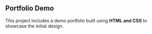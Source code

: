 ## Portfolio Demo  
This project includes a demo portfolio built using **HTML and CSS** to showcase the initial design. 
